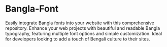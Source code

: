 # Bangla-Font
Easily integrate Bangla fonts into your website with this comprehensive repository. Enhance your web projects with beautiful and readable Bangla typography, featuring multiple font options and simple customization. Ideal for developers looking to add a touch of Bengali culture to their sites.
